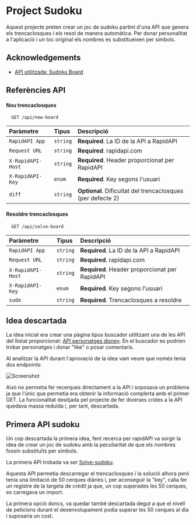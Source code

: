 
# Project Sudoku

Aquest projecte preten crear un joc de sudoku partint d'una API que genera els trencaclosques 
i els resol de manera automàtica. Per donar personalitat a l'aplicació i un toc original
els nombres es substitueixen per símbols. 


## Acknowledgements

 - [API utilitzada: Sudoku Board](https://rapidapi.com/andrewarochukwu/api/sudoku-board/)
 
## Referències API 

#### Nou trencaclosques

```http
  GET /api/new-board
```

| Paràmetre | Tipus     | Descripció                |
| :-------- | :------- | :------------------------- |
| `RapidAPI App` | `string` | **Required**. La ID de la API a RapidAPI|
| `Request URL` | `string` | **Required**. rapidapi.com |
| `X-RapidAPI-Host` | `string` | **Required**. Header proporcionat per RapidAPI |
| `X-RapidAPI-Key` | `enum` | **Required**. Key segons l'usuari |
| `diff` | `string` | **Optional**. Dificultat del trencaclosques (per defecte 2) |

#### Resoldre trencaclosques

```http
  GET /api/solve-board
```

| Paràmetre | Tipus     | Descripció                |
| :-------- | :------- | :------------------------- |
| `RapidAPI App` | `string` | **Required**. La ID de la API a RapidAPI|
| `Request URL` | `string` | **Required**. rapidapi.com |
| `X-RapidAPI-Host` | `string` | **Required**. Header proporcionat per RapidAPI |
| `X-RapidAPI-Key` | `enum` | **Required**. Key segons l'usuari |
| `sudo` | `string` | **Required**. Trencaclosques a resoldre |


## Idea descartada

La idea inicial era crear una pàgina tipus buscador utilitzant una de les 
API del llistat proporcionat: [API personatges disney](https://disneyapi.dev/docs).
En el buscador es podrien trobar personatges i donar "like" o posar comentaris. 

Al analitzar la API durant l'aprovació de la idea vam veure que només tenia 
dos endpoints: 

![Screenshot](https://cifovirtual.cat/pluginfile.php/153645/mod_dialogue/message/149/image.png)

Això no permetia fer recerques directament a la API i soposava un problema ja que l'únic
que permetia era obtenir la informació complerta amb el primer GET. La funcionalitat
desitjada pel projecte de fer diverses crides a la API quedava massa reduïda i, per tant,
descartada.

## Primera API sudoku

Un cop descartada la primera idea, fent recerca per rapidAPI va sorgir la idea de crear un 
joc de sudoku amb la peculiaritat de que els nombres fossin substituïts per símbols.

La primera API trobada va ser [Solve-sudoku](https://rapidapi.com/sosier/api/solve-sudoku/).

Aquesta API permetia descarregar el trencaclosques i la solució alhora però tenia una
limitació de 50 cerques diàries i, per aconseguir la "key", calia fer un registre de 
la targeta de crèdit ja que, un cop superades les 50 cerques, es carregava un import.

La primera opció doncs, va quedar també descartada degut a que el nivell de peticions
durant el desenvolupament podia superar les 50 cerques al dia i suposaria un cost. 